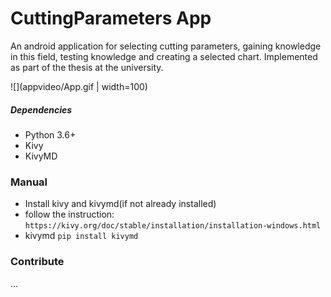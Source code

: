 # CuttingParameters App
An android application for selecting cutting parameters,
gaining knowledge in this field, testing knowledge and
creating a selected chart. Implemented as part of the thesis at
the university.

![](appvideo/App.gif | width=100)
##### Dependencies
- Python 3.6+
- Kivy
- KivyMD

### Manual
- Install kivy and kivymd(if not already installed)
- follow the instruction: `https://kivy.org/doc/stable/installation/installation-windows.html`
- kivymd `pip install kivymd`



### Contribute
...
